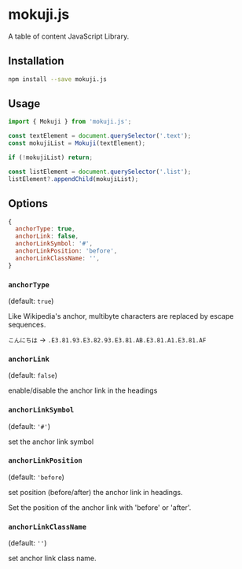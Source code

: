 mokuji.js
===

A table of content JavaScript Library.

## Installation

```bash
npm install --save mokuji.js
```

## Usage

```javascript
import { Mokuji } from 'mokuji.js';

const textElement = document.querySelector('.text');
const mokujiList = Mokuji(textElement);

if (!mokujiList) return;

const listElement = document.querySelector('.list');
listElement?.appendChild(mokujiList);
```

## Options

```javascript
{
  anchorType: true,
  anchorLink: false,
  anchorLinkSymbol: '#',
  anchorLinkPosition: 'before',
  anchorLinkClassName: '',
}
```

### `anchorType`

(default: `true`)

Like Wikipedia's anchor, multibyte characters are replaced by escape sequences.

`こんにちは` → `.E3.81.93.E3.82.93.E3.81.AB.E3.81.A1.E3.81.AF`


### `anchorLink`

(default: `false`)

enable/disable the anchor link in the headings

### `anchorLinkSymbol`

(default: `'#'`)

set the anchor link symbol

### `anchorLinkPosition`

(default: `'before`)

set position (before/after) the anchor link in headings.

Set the position of the anchor link with 'before' or 'after'.


### `anchorLinkClassName`

(default: `''`)

set anchor link class name.

